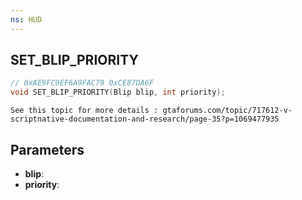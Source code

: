 ```yaml
---
ns: HUD
---
```

## SET_BLIP_PRIORITY

```c
// 0xAE9FC9EF6A9FAC79 0xCE87DA6F
void SET_BLIP_PRIORITY(Blip blip, int priority);
```

```
See this topic for more details : gtaforums.com/topic/717612-v-scriptnative-documentation-and-research/page-35?p=1069477935  
```

## Parameters
* **blip**: 
* **priority**: 


